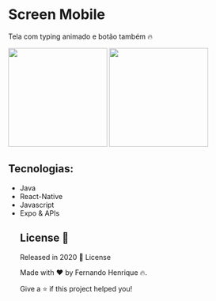 # Screen Mobile 

Tela com typing animado e botão também :fire:

<img src="https://user-images.githubusercontent.com/68034298/92306875-e1abee80-ef68-11ea-9607-fb0f43161448.gif" width=200>  <img src="https://user-images.githubusercontent.com/68034298/92306910-10c26000-ef69-11ea-8c27-21e05dda37bf.gif" width=200>






## Tecnologias:

<ul> 
<li> Java
<li> React-Native
<li> Javascript
<li> Expo & APIs
 
 ## License 📕

Released in 2020 📕 License

Made with :heart: by Fernando Henrique :fire:.

Give a ⭐️ if this project helped you!
